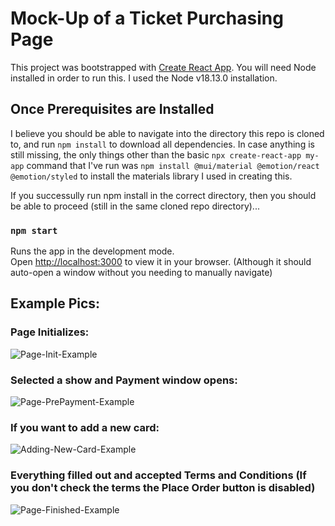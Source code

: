 # Mock-Up of a Ticket Purchasing Page

This project was bootstrapped with [Create React App](https://github.com/facebook/create-react-app).
You will need Node installed in order to run this. I used the Node v18.13.0 installation.

## Once Prerequisites are Installed

I believe you should be able to navigate into the directory this repo is cloned to, and run `npm install` to download all dependencies.  In case anything is still missing, the only things other than the basic `npx create-react-app my-app` command that I've run was `npm install @mui/material @emotion/react @emotion/styled` to install the materials library I used in creating this. 


If you successully run npm install in the correct directory, then you should be able to proceed (still in the same cloned repo directory)...

### `npm start`

Runs the app in the development mode.\
Open [http://localhost:3000](http://localhost:3000) to view it in your browser. (Although it should auto-open a window without you needing to manually navigate)


## Example Pics:<br>
### Page Initializes:
![Page-Init-Example](https://user-images.githubusercontent.com/6179690/219178997-b74a9988-325d-4d32-8e7d-ceea277ec4d8.png)

### Selected a show and Payment window opens:
![Page-PrePayment-Example](https://user-images.githubusercontent.com/6179690/219179099-9b0a69b1-2adb-423d-94d5-ef0d32fe416f.png)

### If you want to add a new card:
![Adding-New-Card-Example](https://user-images.githubusercontent.com/6179690/219179457-e395764d-b8c8-4ced-9324-181f9b4e5bd5.png)

### Everything filled out and accepted Terms and Conditions (If you don't check the terms the Place Order button is disabled) 
![Page-Finished-Example](https://user-images.githubusercontent.com/6179690/219179173-2361f4c9-d856-4f70-a49b-1a1942ee6309.png)
